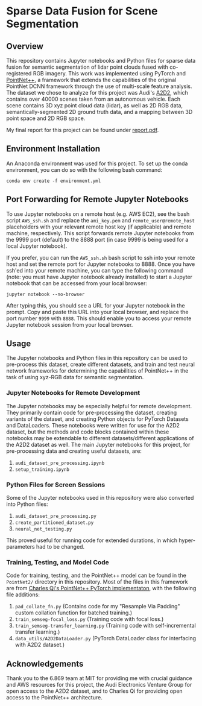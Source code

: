 # Sparse Data Fusion for Scene Segmentation
## Overview
This repository contains Jupyter notebooks and Python files for sparse data fusion for semantic segmentation of lidar point clouds fused with co-registered RGB imagery.  This work was implemented using PyTorch and [PointNet++](https://github.com/charlesq34/pointnet2), a framework that extends the capabilities of the original PointNet DCNN framework through the use of multi-scale feature analysis.  The dataset we chose to analyze for this project was Audi's [A2D2](https://www.audi-electronics-venture.de/aev/web/en/driving-dataset/dataset.html), which contains over 40000 scenes taken from an autonomous vehicle.  Each scene contains 3D xyz point cloud data (lidar), as well as 2D RGB data, semantically-segmented 2D ground truth data, and a mapping between 3D point space and 2D RGB space.

My final report for this project can be found under [report.pdf](https://github.com/rmsander/sparse-fusion-scene-seg/blob/master/report.pdf).

 ## Environment Installation
 An Anaconda environment was used for this project.  To set up the conda environment, you can do so with the following bash command:
 
 `conda env create -f environment.yml`
 
 ## Port Forwarding for Remote Jupyter Notebooks
 To use Jupyter notebooks on a remote host (e.g. AWS EC2), see the bash script `AWS_ssh.sh` and replace the `ami_key.pem` and `remote_user@remote_host` placeholders with your relevant remote host key (if applicable) and remote machine, respectively.  This script forwards remote Jupyter notebooks from the 9999 port (default) to the 8888 port (in case 9999 is being used for a local Jupyter notebook).  
 
 If you prefer, you can run the `AWS_ssh.sh` bash script to ssh into your remote host and set the remote port for Jupyter notebooks to 8888.  Once you have ssh'ed into your remote machine, you can type the following command (note: you must have Jupyter notebook already installed) to start a Jupyter notebook that can be accessed from your local browser:
 
 `jupyter notebook --no-browser`
 
 After typing this, you should see a URL for your Jupyter notebook in the prompt.  Copy and paste this URL into your local browser, and replace the port number `9999` with `8888`.  This should enable you to access your remote Jupyter notebook session from your local browser.
 
 ## Usage 
 The Jupyter notebooks and Python files in this repository can be used to pre-process this dataset, create different datasets, and train and test neural network frameworks for determining the capabilities of PointNet++ in the task of using xyz-RGB data for semantic segmentation.  
 
### Jupyter Notebooks for Remote Development
The Jupyter notebooks may be especially helpful for remote development.  They primarily contain code for pre-processing the dataset, creating variants of the dataset, and creating Python objects for PyTorch Datasets and DataLoaders.  These notebooks were written for use for the A2D2 dataset, but the methods and code blocks contained within these notebooks may be extendable to different datasets/different applications of the A2D2 dataset as well.  The main Jupyter notebooks for this project, for pre-processing data and creating useful datasets, are:

1. `audi_dataset_pre_processing.ipynb`
2. `setup_training.ipynb`

### Python Files for Screen Sessions
Some of the Jupyter notebooks used in this repository were also converted into Python files:

1. `audi_dataset_pre_processing.py`
2. `create_partitioned_dataset.py`
3. `neural_net_testing.py`


This proved useful for running code for extended durations, in which hyper-parameters had to be changed.

### Training, Testing, and Model Code
Code for training, testing, and the PointNet++ model can be found in the `PointNet2/` directory in this repository.  Most of the files in this framework are from [Charles Qi's PointNet++ PyTorch implementaton](https://github.com/charlesq34/pointnet2), with the following file additions:

1. `pad_collate_fn.py` (Contains code for my "Resample Via Padding" custom collation function for batched training.)
2. `train_semseg-focal_loss.py` (Training code with focal loss.)
3. `train_semseg-transfer_learning.py` (Training code with self-incremental transfer learning.)
4. `data_utils/A2D2DataLoader.py` (PyTorch DataLoader class for interfacing with A2D2 dataset.)
 
## Acknowledgements
Thank you to the 6.869 team at MIT for providing me with crucial guidance and AWS resources for this project, the Audi Electronics Venture Group for open access to the A2D2 dataset, and to Charles Qi for providing open access to the PointNet++ architecture.
 


